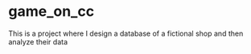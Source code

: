 # game_on_cc
This is a project where I design a database of a fictional shop and then analyze their data
